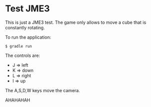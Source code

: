 # Test JME3

This is just a JME3 test. The game only allows to move a cube that is constantly rotating.

To run the application:

    $ gradle run

The controls are:

 - J => left
 - K => down
 - L => right
 - I => up

The A,S,D,W keys move the camera.


AHAHAHAH
